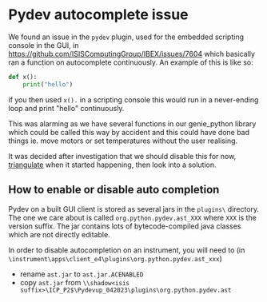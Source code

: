 # Pydev autocomplete issue

We found an issue in the `pydev` plugin, used for the embedded scripting console in the GUI, in https://github.com/ISISComputingGroup/IBEX/issues/7604 which basically ran a function on autocomplete continuously. An example of this is like so: 

```python 
def x():
    print("hello")
```

if you then used `x().` in a scripting console this would run in a never-ending loop and print "hello" continuously. 

This was alarming as we have several functions in our genie_python library which could be called this way by accident and this could have done bad things ie. move motors or set temperatures without the user realising. 

It was decided after investigation that we should disable this for now, [triangulate](https://github.com/ISISComputingGroup/IBEX/issues/7850) when it started happening, then look into a solution. 


## How to enable or disable auto completion
Pydev on a built GUI client is stored as several jars in the `plugins\` directory. The one we care about is called `org.python.pydev.ast_XXX` where `XXX` is the version suffix. The jar contains lots of bytecode-compiled java classes which are not directly editable. 

In order to disable autocompletion on an instrument, you will need to (in `\instrument\apps\client_e4\plugins\org.python.pydev.ast_xxx`)

- rename `ast.jar` to `ast.jar.ACENABLED`
- copy `ast.jar` from `\\shadow<isis suffix>\ICP_P2$\Pydevup_042023\plugins\org.python.pydev.ast`


